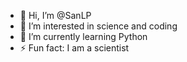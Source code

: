 - 👋 Hi, I’m @SanLP
- 👀 I’m interested in science and coding
- 🌱 I’m currently learning Python
- ⚡ Fun fact: I am a scientist

<!---
SanLP/SanLP is a ✨ special ✨ repository because its `README.md` (this file) appears on your GitHub profile.
You can click the Preview link to take a look at your changes.
--->
